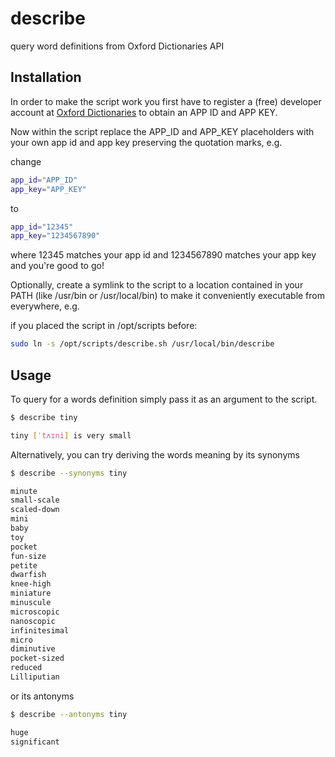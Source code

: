 # describe
query word definitions from Oxford Dictionaries API

## Installation

In order to make the script work you first have to register a (free) developer account at [Oxford Dictionaries](https://developer.oxforddictionaries.com/) to obtain an APP ID and APP KEY.

Now within the script replace the APP_ID and APP_KEY placeholders with your own app id and app key preserving the quotation marks, e.g.

change

```bash
app_id="APP_ID"
app_key="APP_KEY"
```

to

```bash
app_id="12345"
app_key="1234567890"
```

where 12345 matches your app id and 1234567890 matches your app key and you're good to go!

Optionally, create a symlink to the script to a location contained in your PATH (like /usr/bin or /usr/local/bin) to make it conveniently executable from everywhere, e.g.

if you placed the script in /opt/scripts before:

```bash
sudo ln -s /opt/scripts/describe.sh /usr/local/bin/describe
```

## Usage

To query for a words definition simply pass it as an argument to the script.

```bash
$ describe tiny

tiny [ˈtʌɪni] is very small
```

Alternatively, you can try deriving the words meaning by its synonyms

```bash
$ describe --synonyms tiny

minute
small-scale
scaled-down
mini
baby
toy
pocket
fun-size
petite
dwarfish
knee-high
miniature
minuscule
microscopic
nanoscopic
infinitesimal
micro
diminutive
pocket-sized
reduced
Lilliputian
```

or its antonyms

```bash
$ describe --antonyms tiny

huge
significant
```
